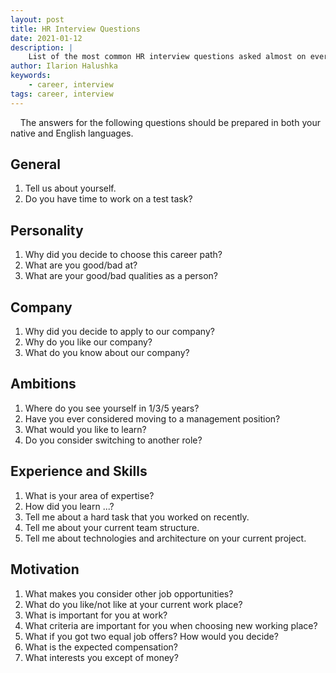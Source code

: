 ```yaml
---
layout: post
title: HR Interview Questions
date: 2021-01-12
description: |
    List of the most common HR interview questions asked almost on every interview.
author: Ilarion Halushka
keywords:
    - career, interview
tags: career, interview
---
```


&nbsp;&nbsp;&nbsp; The answers for the following questions should be prepared in both 
your native and English languages.

## General
1. Tell us about yourself.
1. Do you have time to work on a test task?

## Personality
1. Why did you decide to choose this career path?
1. What are you good/bad at?
1. What are your good/bad qualities as a person?

## Company
1. Why did you decide to apply to our company?
1. Why do you like our company?
1. What do you know about our company?
   
## Ambitions
1. Where do you see yourself in 1/3/5 years?
1. Have you ever considered moving to a management position?
1. What would you like to learn?
1. Do you consider switching to another role?

## Experience and Skills
1. What is your area of expertise?
1. How did you learn ...?
1. Tell me about a hard task that you worked on recently.
1. Tell me about your current team structure.
1. Tell me about technologies and architecture on your current project.

## Motivation
1. What makes you consider other job opportunities?
1. What do you like/not like at your current work place?
1. What is important for you at work?
1. What criteria are important for you when choosing new working place?
1. What if you got two equal job offers? How would you decide?
1. What is the expected compensation?
1. What interests you except of money?
